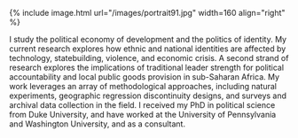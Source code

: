 



{% include image.html url="/images/portrait91.jpg" width=160 align="right" %}





I study the political economy of development and the politics of identity. 
My current research explores how ethnic and national identities are affected by technology, statebuilding, violence, and economic crisis. A second strand of research explores the implications of traditional leader strength for political accountability and local public goods provision in sub-Saharan Africa.  My work leverages an array of methodological approaches, including natural experiments, geographic regression discontinuity designs, and surveys and archival data collection in the field. I received my PhD in political science from Duke University, and have worked at the University of Pennsylvania and Washington University, and as a consultant.








